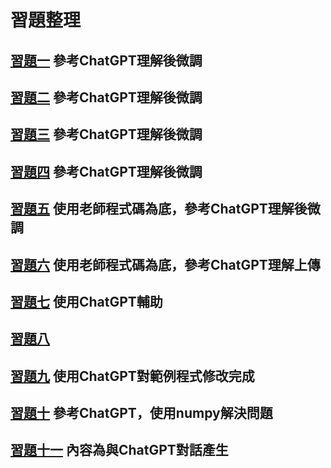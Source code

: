 # 習題整理
## [習題一](https://github.com/kaifeng273/alg/blob/main/%E7%BF%92%E9%A1%8C/hw1.md) 參考ChatGPT理解後微調
## [習題二](https://github.com/kaifeng273/alg/blob/main/%E7%BF%92%E9%A1%8C/hw2.md) 參考ChatGPT理解後微調
## [習題三](https://github.com/kaifeng273/alg/blob/main/%E7%BF%92%E9%A1%8C/hw3.md) 參考ChatGPT理解後微調
## [習題四](https://github.com/kaifeng273/alg/blob/main/%E7%BF%92%E9%A1%8C/hw4.md) 參考ChatGPT理解後微調
## [習題五](https://github.com/kaifeng273/alg/blob/main/%E7%BF%92%E9%A1%8C/hw5.md) 使用老師程式碼為底，參考ChatGPT理解後微調
## [習題六](https://github.com/kaifeng273/alg/blob/main/%E7%BF%92%E9%A1%8C/hw6.md) 使用老師程式碼為底，參考ChatGPT理解上傳
## [習題七](https://github.com/kaifeng273/alg/blob/main/%E7%BF%92%E9%A1%8C/hw7.md) 使用ChatGPT輔助
## [習題八](https://github.com/kaifeng273/alg/blob/main/%E7%BF%92%E9%A1%8C/hw8.md) 
## [習題九](https://github.com/kaifeng273/alg/blob/main/%E7%BF%92%E9%A1%8C/hw9.md) 使用ChatGPT對範例程式修改完成
## [習題十](https://github.com/kaifeng273/alg/blob/main/%E7%BF%92%E9%A1%8C/hw10.md) 參考ChatGPT，使用numpy解決問題
## [習題十一](https://github.com/kaifeng273/alg/blob/main/%E7%BF%92%E9%A1%8C/hw11.md) 內容為與ChatGPT對話產生
